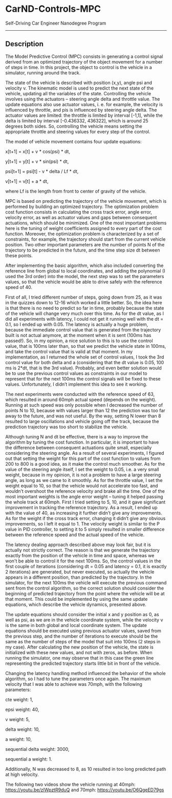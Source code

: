 # CarND-Controls-MPC
Self-Driving Car Engineer Nanodegree Program

---

## Description

The Model Predictive Control (MPC) consists in generating a control signal derived from an optimized trajectory of the object movement for a number of steps in time. In this project, the object to control is the vehicle in a simulator, running around the track.

The state of the vehicle is described with position (x,y), angle psi and velocity v. The kinematic model is used to predict the next state of the vehicle, updating all the variables of the state. Controlling the vehicle involves using the actuators – steering angle delta and throttle value. The update equations also use actuator values, i. e. for example, the velocity is influenced by throttle, and pis is influenced by steering angle delta. The actuator values are limited: the throttle is limited by interval [-1,1], while the delta is limited by interval [-0.436332, 436322], which is around 25 degrees both sides. So, controlling the vehicle means setting the appropriate throttle and steering values for every step of the control.

The model of vehicle movement contains four update equations:

x[t+1] = x[t] + v * cos(psi) * dt,

y[t+1] = y[t] + v * sin(psi) * dt,

psi[t+1] = psi[t] - v * delta / Lf * dt,

v[t+1] = v[t] + a * dt,


where Lf is the length from front to center of gravity of the vehicle.

MPC is based on predicting the trajectory of the vehicle movement, which is performed by building an optimized trajectory. The optimization problem cost function consists in calculating the cross track error, angle error, velocity error, as well as actuator values and gaps between consequent actuations, which should be minimized. One of the most important problems here is the tuning of weight coefficients assigned to every part of the cost function. Moreover, the optimization problem is characterized by a set of constraints, for example, the trajectory should start from the current vehicle position. Two other important parameters are the number of points N of the trajectory to be predicted in the future, and the time step size dt between these points.

After implementing the basic algorithm, which also included converting the reference line from global to local coordinates, and adding the polynomial (I used the 3rd order) into the model, the next step was to set the parameters values, so that the vehicle would be able to drive safely with the reference speed of 40.

First of all, I tried different number of steps, going down from 25, as it was in the quizzes down to 12-16 which worked a little better. So, the idea here is that there is no need to predict so far in time, probably because the state of the vehicle will change very much over this time. As for the dt value, as I did all experiments with latency, I could not get it running well with the dt = 0.1, so I ended up with 0.05. The latency is actually a huge problem, because the immediate control value that is generated from the trajectory built is not actual anymore, at the moment when it is sent (100ms has passed!). So, in my opinion, a nice solution to this is to use the control value, that is 100ms later than, so that we predict the vehicle state in 100ms, and take the control value that is valid at that moment. In my implementation, as I returned the whole set of control values, I took the 3rd control value for both delta and a (considering that the dt value is 0.05, 100 ms is 2*dt, that is the 3rd value). Probably, and even better solution would be to use the previous control values as constraints in our model to represent that for the next 100ms the control signals will be fixed to these values. Unfortunately, I didn’t implement this idea to see it working.

The next experiments were conducted with the reference speed of 63, which resulted in around 60mph actual speed (depends on the weight). Running at such speed was only possible when I decreased the number of points N to 10, because with values larger than 12 the prediction was too far away to the future, and was not useful. By the way, setting N lower than 8 resulted to large oscillations and vehicle going off the track, because the prediction trajectory was too short to stabilize the vehicle. 

Although tuning N and dt be effective, there is a way to improve the algorithm by tuning the cost function.  In particular, it is important to have the difference between consequent actuations quite small, especially considering the steering angle. As a result of several experiments, I figured out that setting the weight for this part of the cost function to values from 200 to 800 is a good idea, as it make the control much smoother. As for the value of the steering angle itself, I set the weight to 0.05, i.e. a very small weight, because in my opinion, it is not a problem to have a large steering angle, as long as we came to it smoothly. As for the throttle value, I set the weight equal to 10, so that the vehicle would not accelerate too fast, and wouldn’t overshoot the reference velocity and brake all the time. One of the most important weights is the angle error weight – tuning it helped passing the whole track at 60mph. First I tried setting to 5, 10, and it gave significant improvement in tracking the reference trajectory. As a result, I ended up with the value of 40, as increasing it further didn’t give any improvements. As for the weight if the cross track error, changing it didn’t give any obvious improvements, so I left it equal to 1. The velocity weight is similar to the P value in PID controller, to setting it to 5 simply resulted in smaller difference between the reference speed and the actual speed of the vehicle.

The latency dealing approach described above may look fair, but it is actually not strictly correct. The reason is that we generate the trajectory exactly from the position of the vehicle in time and space, whereas we won't be able to control it for the next 100ms. So, the control values in the first couple of iterations (considering dt = 0.05 and latency = 0.1, it is exactly 2 iterations) are generated, but never executed, so actually the vehicle appears in a different position, than predicted by the trajectory. In the simulator, for the next 100ms the vehicle will execute the previous command sent from the control algorithm, so the correct solution should consider the beginning of predicted trajectory from the point where the vehicle will be at that moment. This could be implemented by using the same update equations, which describe the vehicle dynamics, presented above.

The update equations should consider the initial x and y position as 0, as well as psi, as we are in the vehicle coordinate system, while the velocity v is the same in both global and local coordinate system. The update equations should be executed using previous actuator values, saved from the previous step, and the number of iterations to execute should be the same as the number of steps of the model that suit into 100ms (2 steps in my case). After calculating the new position of the vehicle, the state is initialized with these new values, and not with zeros, as before. When running the simulator, one may observe that in this case the green line representing the predicted trajectory starts little bit in front of the vehicle.

Changing the latency handling method influenced the behavior of the whole algorithm, so I had to tune the parameters once again. The maximum velocity that I was able to achieve was 70mph, with the following parameters:

cte weight: 1,

epsi weight: 40,

v weight: 5,

delta weight: 10,

a weight: 10,

sequential delta weight: 3000,

sequential a weight: 1.

Additionally, N was decreased to 8, as 10 resulted in too long predicted path at high velocity.

The following two videos show the vehicle running at 40mph:
https://youtu.be/zIWpztR9duQ
and 70mph:
https://youtu.be/O6QgeED79gs
